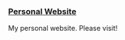 <h3><a href="https://my-website-allthecode.vercel.app/" target="_blank" rel="noopener noreferrer">Personal Website</a></h3>

My personal website. Please visit!